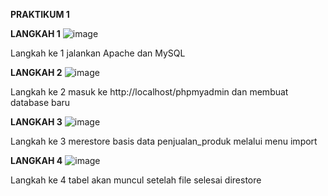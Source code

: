 **PRAKTIKUM 1**


**LANGKAH 1**
![image](https://github.com/dhafimuammar/Praktikum-1/assets/160202301/4632c589-d4c1-4c03-8ce8-9b820aadd76a)

Langkah ke 1 jalankan Apache dan MySQL


**LANGKAH 2**
![image](https://github.com/dhafimuammar/Praktikum-1/assets/160202301/749839c0-cc7d-4c9c-ae7e-dcb7a1be2613)


Langkah ke 2 masuk ke http://localhost/phpmyadmin dan membuat database baru


**LANGKAH 3**
![image](https://github.com/dhafimuammar/Praktikum-1/assets/160202301/735eeafd-d354-450a-a5de-5923ce3d374d)

Langkah ke 3 merestore basis data penjualan_produk melalui menu import


**LANGKAH 4**
![image](https://github.com/dhafimuammar/Praktikum-1/assets/160202301/3e3b39c7-92fd-4529-82de-463f45f1bd9d)

Langkah ke 4 tabel akan muncul setelah file selesai direstore
